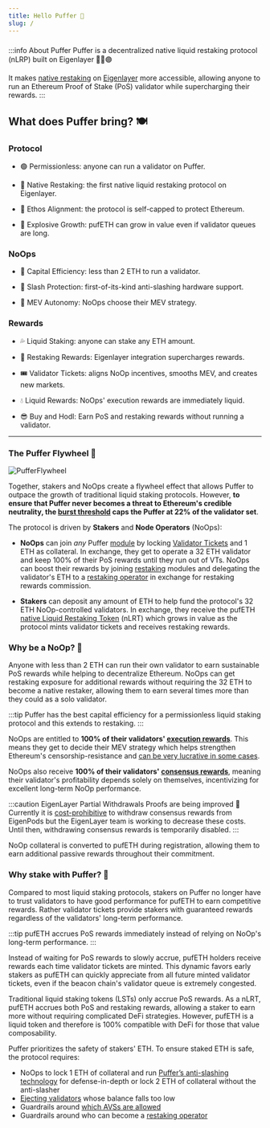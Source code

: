```yaml
---
title: Hello Puffer 🐡 
slug: /
---
```

> ### 
:::info About Puffer
Puffer is a decentralized native liquid restaking protocol (nLRP) built on Eigenlayer 🐡🤝🟣

It makes [native restaking](/protocol/puffer-modules/#native-restaking-) on [Eigenlayer](https://www.eigenlayer.xyz/) more accessible, allowing anyone to run an Ethereum Proof of Stake (PoS) validator while supercharging their rewards.
:::


## What does Puffer bring? 🍽️ 

### **Protocol**

- 🟢 Permissionless: anyone can run a validator on Puffer.

- 🥩 Native Restaking: the first native liquid restaking protocol on Eigenlayer.

- 🧢 Ethos Alignment: the protocol is self-capped to protect Ethereum.

- 🐡 Explosive Growth: pufETH can grow in value even if validator queues are long.

### **NoOps**

- 💯 Capital Efficiency: less than 2 ETH to run a validator.

- 🐢 Slash Protection: first-of-its-kind anti-slashing hardware support.

- 🎲 MEV Autonomy: NoOps choose their MEV strategy.


### **Rewards**

- 💦 Liquid Staking: anyone can stake any ETH amount.

- 🚀 Restaking Rewards: Eigenlayer integration supercharges rewards.

- 🎟️ Validator Tickets: aligns NoOp incentives, smooths MEV, and creates new markets.

- 💧 Liquid Rewards: NoOps' execution rewards are immediately liquid.

- 😎 Buy and Hodl: Earn PoS and restaking rewards without running a validator.

----- 

### The Puffer Flywheel 🎡
<div style={{textAlign: 'center'}}>

![PufferFlywheel](/img/PufferFlywheel.png)
</div>

Together, stakers and NoOps create a flywheel effect that allows Puffer to outpace the growth of traditional liquid staking protocols. However, **to ensure that Puffer never becomes a threat to Ethereum's credible neutrality, the [burst threshold](protocol/burst-threshold) caps the Puffer at 22% of the validator set**. 


The protocol is driven by **Stakers** and **Node Operators** (NoOps):
- **NoOps** can join *any* Puffer [module](/protocol/puffer-modules) by locking [Validator Tickets](/protocol/validator-tickets) and 1 ETH as collateral. In exchange, they get to operate a 32 ETH validator and keep 100% of their PoS rewards until they run out of VTs. NoOps can boost their rewards by joining [restaking](/reference/glossary#Restaking) modules and delegating the validator's ETH to a [restaking operator](/protocol/puffer-modules#restaking-operators) in exchange for restaking rewards commission.


- **Stakers** can deposit any amount of ETH to help fund the protocol's 32 ETH NoOp-controlled validators. In exchange, they receive the pufETH [native Liquid Restaking Token](/protocol/nlrt#what-is-an-lst) (nLRT) which grows in value as the protocol mints validator tickets and receives restaking rewards.

### Why be a NoOp? 🤖
Anyone with less than 2 ETH can run their own validator to earn sustainable PoS rewards while helping to decentralize Ethereum. NoOps can get restaking exposure for additional rewards without requiring the 32 ETH to become a native restaker, allowing them to earn several times more than they could as a solo validator.

:::tip
Puffer has the best capital efficiency for a permissionless liquid staking protocol and this extends to restaking.
:::

NoOps are entitled to **100% of their validators' [execution rewards](/reference/glossary#execution-rewards)**. This means they get to decide their MEV strategy which helps strengthen Ethereum's censorship-resistance and [can be very lucrative in some cases](https://etherscan.io/block/17806773#mevinfo).

NoOps also receive **100% of their validators' [consensus rewards](/reference/glossary#consensus-rewards)**, meaning their validator's profitability depends solely on themselves, incentivizing for excellent long-term NoOp performance.

:::caution EigenLayer Partial Withdrawals Proofs are being improved 🚧  
Currently it is [cost-prohibitive](https://docs.eigenlayer.xyz/eigenlayer/restaking-guides/restaking-user-guide/native-restaking/withdraw-from-eigenlayer/partial-withdrawals) to withdraw consensus rewards from EigenPods but the EigenLayer team is working to decrease these costs. Until then, withdrawing consensus rewards is temporarily disabled.
:::

NoOp collateral is converted to pufETH during registration, allowing them to earn additional passive rewards throughout their commitment.

### Why stake with Puffer? 🥩
Compared to most liquid staking protocols, stakers on Puffer no longer have to trust validators to have good performance for pufETH to earn competitive rewards. Rather validator tickets provide stakers with guaranteed rewards regardless of the validators' long-term performance.   

:::tip
pufETH accrues PoS rewards immediately instead of relying on NoOp's long-term performance.
:::

Instead of waiting for PoS rewards to slowly accrue, pufETH holders receive rewards each time validator tickets are minted. This dynamic favors early stakers as pufETH can quickly appreciate from all future minted validator tickets, even if the beacon chain's validator queue is extremely congested.

Traditional liquid staking tokens (LSTs) only accrue PoS rewards. As a nLRT, pufETH accrues both PoS and restaking rewards, allowing a staker to earn more without requiring complicated DeFi strategies. However, pufETH is a liquid token and therefore is 100% compatible with DeFi for those that value composability.

Puffer prioritizes the safety of stakers' ETH. To ensure staked ETH is safe, the protocol requires:
- NoOps to lock 1 ETH of collateral and run [Puffer’s anti-slashing technology](/technology/secure-signer) for defense-in-depth or lock 2 ETH of collateral without the anti-slasher
- [Ejecting validators](/protocol/guardians#what-are-their-duties) whose balance falls too low
- Guardrails around [which AVSs are allowed](/protocol/puffer-modules#restricting-avss)
- Guardrails around who can become a [restaking operator](/protocol/puffer-modules#restricting-reops)
